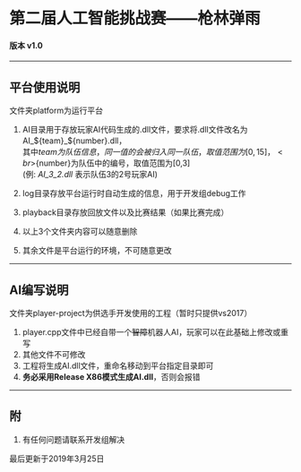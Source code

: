 # 第二届人工智能挑战赛——枪林弹雨
#### 版本 v1.0
------
## 平台使用说明
文件夹platform为运行平台
1. AI目录用于存放玩家AI代码生成的.dll文件，要求将.dll文件改名为AI_${team}_${number}.dll，<br>其中${team}为队伍信息，同一值的会被归入同一队伍，取值范围为[0,15]，<br>${number}为队伍中的编号，取值范围为[0,3] <br>(例: *AI_3_2.dll* 表示队伍3的2号玩家AI)

2. log目录存放平台运行时自动生成的信息，用于开发组debug工作
3. playback目录存放回放文件以及比赛结果（如果比赛完成）
4. 以上3个文件夹内容可以随意删除
5. 其余文件是平台运行的环境，不可随意更改
---
## AI编写说明
文件夹player-project为供选手开发使用的工程（暂时只提供vs2017）
1. player.cpp文件中已经自带一个~~智障~~机器人AI，玩家可以在此基础上修改或重写
2. 其他文件不可修改
3. 工程将生成AI.dll文件，重命名移动到平台指定目录即可
4. **务必采用Release X86模式生成AI.dll**，否则会报错
---
## 附
1. 有任何问题请联系开发组解决

最后更新于2019年3月25日

